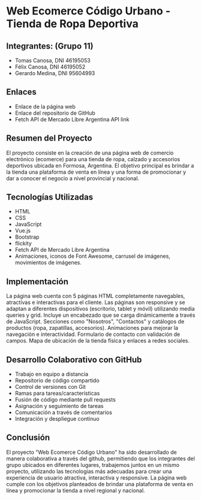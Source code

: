 # Web Ecomerce Código Urbano - Tienda de Ropa Deportiva

## Integrantes: (Grupo 11)

- Tomas Canosa, DNI 46195053
- Félix Canosa, DNI 46195052
- Gerardo Medina, DNI 95604993

## Enlaces

- Enlace de la página web
- Enlace del repositorio de GitHub
- Fetch API de Mercado Libre Argentina API link

## Resumen del Proyecto

El proyecto consiste en la creación de una página web de comercio electrónico (ecomerce) para una tienda de ropa, calzado y accesorios deportivos ubicada en Formosa, Argentina. El objetivo principal es brindar a la tienda una plataforma de venta en línea y una forma de promocionar y dar a conocer el negocio a nivel provincial y nacional.

## Tecnologías Utilizadas

- HTML
- CSS
- JavaScript
- Vue.js
- Bootstrap 
- flickity
- Fetch API de Mercado Libre Argentina
- Animaciones, iconos de Font Awesome, carrusel de imágenes, movimientos de imágenes.

## Implementación

La página web cuenta con 5 páginas HTML completamente navegables, atractivas e interactivas para el cliente. Las páginas son responsive y se adaptan a diferentes dispositivos (escritorio, tablet y móvil) utilizando media queries y grid. Incluye un encabezado que se carga dinámicamente a través de JavaScript. Secciones como "Nosotros", "Contactos" y catálogos de productos (ropa, zapatillas, accesorios). Animaciones para mejorar la navegación e interactividad. Formulario de contacto con validación de campos. Mapa de ubicación de la tienda física y enlaces a redes sociales.

## Desarrollo Colaborativo con GitHub

- Trabajo en equipo a distancia
- Repositorio de código compartido
- Control de versiones con Git
- Ramas para tareas/características
- Fusión de código mediante pull requests
- Asignación y seguimiento de tareas
- Comunicación a través de comentarios
- Integración y despliegue continuo

## Conclusión

El proyecto "Web Ecomerce Código Urbano" ha sido desarrollado de manera colaborativa a través del github, permitiendo que los integrantes del grupo ubicados en diferentes lugares, trabajemos juntos en un mismo proyecto, utilizando las tecnologías más adecuadas para crear una experiencia de usuario atractiva, interactiva y responsive. La página web cumple con los objetivos planteados de brindar una plataforma de venta en línea y promocionar la tienda a nivel regional y nacional.
